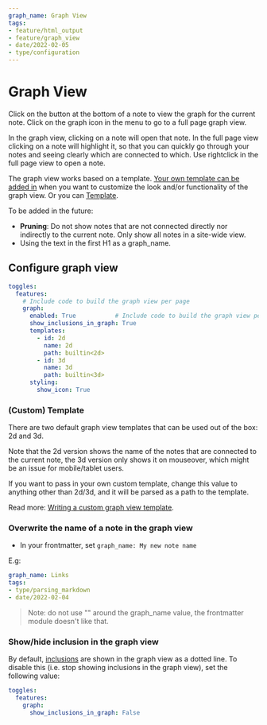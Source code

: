 ```yaml
---
graph_name: Graph View
tags:
- feature/html_output
- feature/graph_view
- date/2022-02-05
- type/configuration
---
```

# Graph View


Click on the button at the bottom of a note to view the graph for the current note. Click on the graph icon in the menu to go to a full page graph view.

In the graph view, clicking on a note will open that note. In the full page view clicking on a note will highlight it, so that you can quickly go through your notes and seeing clearly which are connected to which. Use rightclick in the full page view to open a note.

The graph view works based on a template. [Your own template can be added in](../../Configurations/Styling/Writing%20a%20custom%20graph%20view%20template.md) when you want to customize the look and/or functionality of the graph view. Or you can [Template](#template).

To be added in the future:

- **Pruning**: Do not show notes that are not connected directly nor indirectly to the current note. Only show all notes in a site-wide view.
- Using the text in the first H1 as a graph_name.

## Configure graph view
``` yaml
toggles:
  features:
    # Include code to build the graph view per page 
    graph:
      enabled: True           # Include code to build the graph view per page (default: True)
      show_inclusions_in_graph: True
      templates:
        - id: 2d
          name: 2d
          path: builtin<2d>
        - id: 3d
          name: 3d
          path: builtin<3d>
      styling:
        show_icon: True
```


### (Custom) Template
There are two default graph view templates that can be used out of the box: 2d and 3d. 

Note that the 2d version shows the name of the notes that are connected to the current note, the 3d version only shows it on mouseover, which might be an issue for mobile/tablet users.

If you want to pass in your own custom template, change this value to anything other than 2d/3d, and it will be parsed as a path to the template. 

Read more: [Writing a custom graph view template](../../Configurations/Styling/Writing%20a%20custom%20graph%20view%20template.md).


### Overwrite the name of a note in the graph view

- In your frontmatter, set `graph_name: My new note name`

E.g:
``` yaml
graph_name: Links
tags: 
- type/parsing_markdown
- date/2022-02-04
```


> Note: do not use "" around the graph_name value, the frontmatter module doesn't like that.


### Show/hide inclusion in the graph view
By default, [inclusions](../../Configurations/Features/Include%20notes.md) are shown in the graph view as a dotted line. To disable this (i.e. stop showing inclusions in the graph view), set the following value:

``` yaml
toggles:
  features:
    graph:
      show_inclusions_in_graph: False
```


